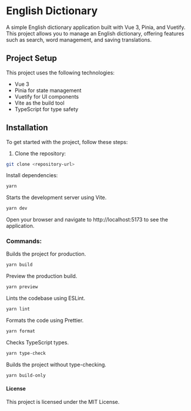 # English Dictionary

A simple English dictionary application built with Vue 3, Pinia, and Vuetify. This project allows you to manage an English dictionary, offering features such as search, word management, and saving translations.

## Project Setup

This project uses the following technologies:
- Vue 3
- Pinia for state management
- Vuetify for UI components
- Vite as the build tool
- TypeScript for type safety


## Installation

To get started with the project, follow these steps:

1. Clone the repository:

```bash
git clone <repository-url>
```
   
Install dependencies:

```bash
yarn
```
Starts the development server using Vite.
```bash
yarn dev
```
Open your browser and navigate to http://localhost:5173 to see the application.


### Commands:
Builds the project for production.
```bash
yarn build
```
Preview the production build.
```bash
yarn preview
```
Lints the codebase using ESLint.
```bash
yarn lint
```
Formats the code using Prettier.
```bash
yarn format
```
Checks TypeScript types.
```bash
yarn type-check
```
Builds the project without type-checking.
```bash
yarn build-only
```

#### License
This project is licensed under the MIT License.

